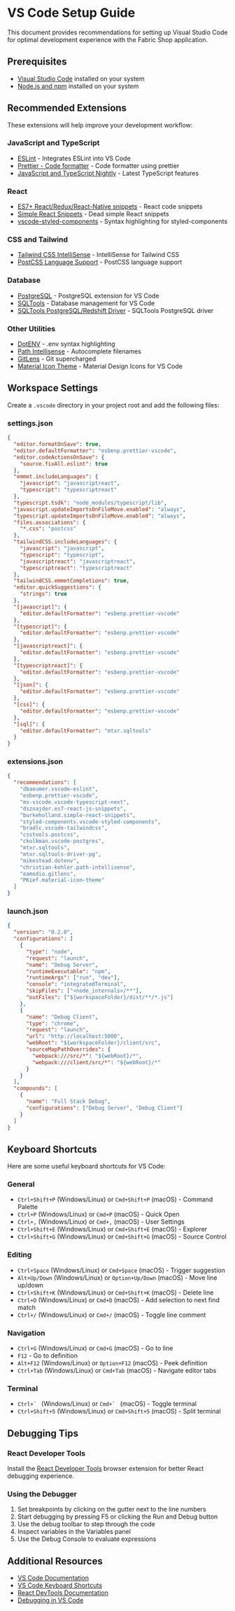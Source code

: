 # VS Code Setup Guide

This document provides recommendations for setting up Visual Studio Code for optimal development experience with the Fabric Shop application.

## Prerequisites

- [Visual Studio Code](https://code.visualstudio.com/) installed on your system
- [Node.js and npm](https://nodejs.org/) installed on your system

## Recommended Extensions

These extensions will help improve your development workflow:

### JavaScript and TypeScript
- [ESLint](https://marketplace.visualstudio.com/items?itemName=dbaeumer.vscode-eslint) - Integrates ESLint into VS Code
- [Prettier - Code formatter](https://marketplace.visualstudio.com/items?itemName=esbenp.prettier-vscode) - Code formatter using prettier
- [JavaScript and TypeScript Nightly](https://marketplace.visualstudio.com/items?itemName=ms-vscode.vscode-typescript-next) - Latest TypeScript features

### React
- [ES7+ React/Redux/React-Native snippets](https://marketplace.visualstudio.com/items?itemName=dsznajder.es7-react-js-snippets) - React code snippets
- [Simple React Snippets](https://marketplace.visualstudio.com/items?itemName=burkeholland.simple-react-snippets) - Dead simple React snippets
- [vscode-styled-components](https://marketplace.visualstudio.com/items?itemName=styled-components.vscode-styled-components) - Syntax highlighting for styled-components

### CSS and Tailwind
- [Tailwind CSS IntelliSense](https://marketplace.visualstudio.com/items?itemName=bradlc.vscode-tailwindcss) - IntelliSense for Tailwind CSS
- [PostCSS Language Support](https://marketplace.visualstudio.com/items?itemName=csstools.postcss) - PostCSS language support

### Database
- [PostgreSQL](https://marketplace.visualstudio.com/items?itemName=ckolkman.vscode-postgres) - PostgreSQL extension for VS Code
- [SQLTools](https://marketplace.visualstudio.com/items?itemName=mtxr.sqltools) - Database management for VS Code
- [SQLTools PostgreSQL/Redshift Driver](https://marketplace.visualstudio.com/items?itemName=mtxr.sqltools-driver-pg) - SQLTools PostgreSQL driver

### Other Utilities
- [DotENV](https://marketplace.visualstudio.com/items?itemName=mikestead.dotenv) - .env syntax highlighting
- [Path Intellisense](https://marketplace.visualstudio.com/items?itemName=christian-kohler.path-intellisense) - Autocomplete filenames
- [GitLens](https://marketplace.visualstudio.com/items?itemName=eamodio.gitlens) - Git supercharged
- [Material Icon Theme](https://marketplace.visualstudio.com/items?itemName=PKief.material-icon-theme) - Material Design Icons for VS Code

## Workspace Settings

Create a `.vscode` directory in your project root and add the following files:

### settings.json
```json
{
  "editor.formatOnSave": true,
  "editor.defaultFormatter": "esbenp.prettier-vscode",
  "editor.codeActionsOnSave": {
    "source.fixAll.eslint": true
  },
  "emmet.includeLanguages": {
    "javascript": "javascriptreact",
    "typescript": "typescriptreact"
  },
  "typescript.tsdk": "node_modules/typescript/lib",
  "javascript.updateImportsOnFileMove.enabled": "always",
  "typescript.updateImportsOnFileMove.enabled": "always",
  "files.associations": {
    "*.css": "postcss"
  },
  "tailwindCSS.includeLanguages": {
    "javascript": "javascript",
    "typescript": "typescript",
    "javascriptreact": "javascriptreact",
    "typescriptreact": "typescriptreact"
  },
  "tailwindCSS.emmetCompletions": true,
  "editor.quickSuggestions": {
    "strings": true
  },
  "[javascript]": {
    "editor.defaultFormatter": "esbenp.prettier-vscode"
  },
  "[typescript]": {
    "editor.defaultFormatter": "esbenp.prettier-vscode"
  },
  "[javascriptreact]": {
    "editor.defaultFormatter": "esbenp.prettier-vscode"
  },
  "[typescriptreact]": {
    "editor.defaultFormatter": "esbenp.prettier-vscode"
  },
  "[json]": {
    "editor.defaultFormatter": "esbenp.prettier-vscode"
  },
  "[css]": {
    "editor.defaultFormatter": "esbenp.prettier-vscode"
  },
  "[sql]": {
    "editor.defaultFormatter": "mtxr.sqltools"
  }
}
```

### extensions.json
```json
{
  "recommendations": [
    "dbaeumer.vscode-eslint",
    "esbenp.prettier-vscode",
    "ms-vscode.vscode-typescript-next",
    "dsznajder.es7-react-js-snippets",
    "burkeholland.simple-react-snippets",
    "styled-components.vscode-styled-components",
    "bradlc.vscode-tailwindcss",
    "csstools.postcss",
    "ckolkman.vscode-postgres",
    "mtxr.sqltools",
    "mtxr.sqltools-driver-pg",
    "mikestead.dotenv",
    "christian-kohler.path-intellisense",
    "eamodio.gitlens",
    "PKief.material-icon-theme"
  ]
}
```

### launch.json
```json
{
  "version": "0.2.0",
  "configurations": [
    {
      "type": "node",
      "request": "launch",
      "name": "Debug Server",
      "runtimeExecutable": "npm",
      "runtimeArgs": ["run", "dev"],
      "console": "integratedTerminal",
      "skipFiles": ["<node_internals>/**"],
      "outFiles": ["${workspaceFolder}/dist/**/*.js"]
    },
    {
      "name": "Debug Client",
      "type": "chrome",
      "request": "launch",
      "url": "http://localhost:5000",
      "webRoot": "${workspaceFolder}/client/src",
      "sourceMapPathOverrides": {
        "webpack:///src/*": "${webRoot}/*",
        "webpack:///client/src/*": "${webRoot}/*"
      }
    }
  ],
  "compounds": [
    {
      "name": "Full Stack Debug",
      "configurations": ["Debug Server", "Debug Client"]
    }
  ]
}
```

## Keyboard Shortcuts

Here are some useful keyboard shortcuts for VS Code:

### General
- `Ctrl+Shift+P` (Windows/Linux) or `Cmd+Shift+P` (macOS) - Command Palette
- `Ctrl+P` (Windows/Linux) or `Cmd+P` (macOS) - Quick Open
- `Ctrl+,` (Windows/Linux) or `Cmd+,` (macOS) - User Settings
- `Ctrl+Shift+E` (Windows/Linux) or `Cmd+Shift+E` (macOS) - Explorer
- `Ctrl+Shift+G` (Windows/Linux) or `Cmd+Shift+G` (macOS) - Source Control

### Editing
- `Ctrl+Space` (Windows/Linux) or `Cmd+Space` (macOS) - Trigger suggestion
- `Alt+Up/Down` (Windows/Linux) or `Option+Up/Down` (macOS) - Move line up/down
- `Ctrl+Shift+K` (Windows/Linux) or `Cmd+Shift+K` (macOS) - Delete line
- `Ctrl+D` (Windows/Linux) or `Cmd+D` (macOS) - Add selection to next find match
- `Ctrl+/` (Windows/Linux) or `Cmd+/` (macOS) - Toggle line comment

### Navigation
- `Ctrl+G` (Windows/Linux) or `Cmd+G` (macOS) - Go to line
- `F12` - Go to definition
- `Alt+F12` (Windows/Linux) or `Option+F12` (macOS) - Peek definition
- `Ctrl+Tab` (Windows/Linux) or `Cmd+Tab` (macOS) - Navigate editor tabs

### Terminal
- ``Ctrl+` `` (Windows/Linux) or ``Cmd+` `` (macOS) - Toggle terminal
- `Ctrl+Shift+5` (Windows/Linux) or `Cmd+Shift+5` (macOS) - Split terminal

## Debugging Tips

### React Developer Tools
Install the [React Developer Tools](https://chrome.google.com/webstore/detail/react-developer-tools/fmkadmapgofadopljbjfkapdkoienihi) browser extension for better React debugging experience.

### Using the Debugger
1. Set breakpoints by clicking on the gutter next to the line numbers
2. Start debugging by pressing F5 or clicking the Run and Debug button
3. Use the debug toolbar to step through the code
4. Inspect variables in the Variables panel
5. Use the Debug Console to evaluate expressions

## Additional Resources

- [VS Code Documentation](https://code.visualstudio.com/docs)
- [VS Code Keyboard Shortcuts](https://code.visualstudio.com/docs/getstarted/keybindings)
- [React DevTools Documentation](https://reactjs.org/blog/2019/08/15/new-react-devtools.html)
- [Debugging in VS Code](https://code.visualstudio.com/docs/editor/debugging)